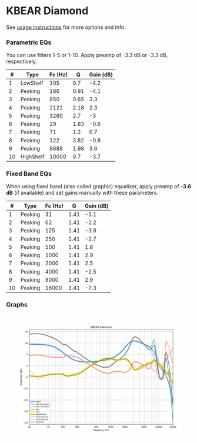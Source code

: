 # KBEAR Diamond
See [usage instructions](https://github.com/jaakkopasanen/AutoEq#usage) for more options and info.

### Parametric EQs
You can use filters 1-5 or 1-10. Apply preamp of -3.3 dB or -3.3 dB, respectively.

|   # | Type      |   Fc (Hz) |    Q |   Gain (dB) |
|-----|-----------|-----------|------|-------------|
|   1 | LowShelf  |       105 | 0.7  |        -4.2 |
|   2 | Peaking   |       186 | 0.91 |        -4.1 |
|   3 | Peaking   |       850 | 0.65 |         3.3 |
|   4 | Peaking   |      2122 | 2.18 |         2.3 |
|   5 | Peaking   |      3260 | 2.7  |        -3   |
|   6 | Peaking   |        29 | 1.83 |        -0.6 |
|   7 | Peaking   |        71 | 1.2  |         0.7 |
|   8 | Peaking   |       122 | 3.82 |        -0.8 |
|   9 | Peaking   |      8688 | 1.98 |         3.6 |
|  10 | HighShelf |     10000 | 0.7  |        -3.7 |

### Fixed Band EQs
When using fixed band (also called graphic) equalizer, apply preamp of **-3.6 dB** (if available) and set gains manually with these parameters.

|   # | Type    |   Fc (Hz) |    Q |   Gain (dB) |
|-----|---------|-----------|------|-------------|
|   1 | Peaking |        31 | 1.41 |        -5.1 |
|   2 | Peaking |        62 | 1.41 |        -2.2 |
|   3 | Peaking |       125 | 1.41 |        -3.8 |
|   4 | Peaking |       250 | 1.41 |        -2.7 |
|   5 | Peaking |       500 | 1.41 |         1.8 |
|   6 | Peaking |      1000 | 1.41 |         2.9 |
|   7 | Peaking |      2000 | 1.41 |         2.5 |
|   8 | Peaking |      4000 | 1.41 |        -2.5 |
|   9 | Peaking |      8000 | 1.41 |         2.9 |
|  10 | Peaking |     16000 | 1.41 |        -7.3 |

### Graphs
![](./KBEAR%20Diamond.png)
